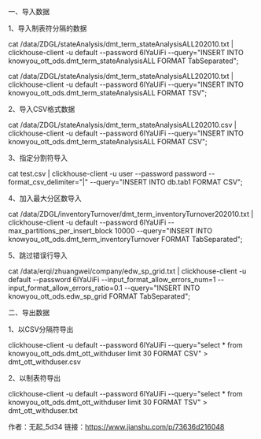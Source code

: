 一、导入数据

1、导入制表符分隔的数据

cat /data/ZDGL/stateAnalysis/dmt_term_stateAnalysisALL202010.txt | clickhouse-client -u default --password 6lYaUiFi  --query="INSERT INTO knowyou_ott_ods.dmt_term_stateAnalysisALL FORMAT TabSeparated";

cat /data/ZDGL/stateAnalysis/dmt_term_stateAnalysisALL202010.txt | clickhouse-client -u default --password 6lYaUiFi --query="INSERT INTO knowyou_ott_ods.dmt_term_stateAnalysisALL FORMAT TSV";

2、导入CSV格式数据

cat /data/ZDGL/stateAnalysis/dmt_term_stateAnalysisALL202010.csv | clickhouse-client -u default --password 6lYaUiFi  --query="INSERT INTO knowyou_ott_ods.dmt_term_stateAnalysisALL FORMAT CSV";

3、指定分割符导入

cat test.csv | clickhouse-client -u user --password password --format_csv_delimiter="|" --query="INSERT INTO db.tab1 FORMAT CSV";

4、加入最大分区数导入

cat /data/ZDGL/inventoryTurnover/dmt_term_inventoryTurnover202010.txt | clickhouse-client -u default --password 6lYaUiFi  --max_partitions_per_insert_block 10000 --query="INSERT INTO knowyou_ott_ods.dmt_term_inventoryTurnover FORMAT TabSeparated";

5、跳过错误行导入

cat /data/erqi/zhuangwei/company/edw_sp_grid.txt | clickhouse-client -u default --password 6lYaUiFi  --input_format_allow_errors_num=1 --input_format_allow_errors_ratio=0.1 --query="INSERT INTO knowyou_ott_ods.edw_sp_grid FORMAT TabSeparated";



二、导出数据

1、以CSV分隔符导出

clickhouse-client -u default --password 6lYaUiFi --query="select * from knowyou_ott_ods.dmt_ott_withduser limit 30 FORMAT CSV" > dmt_ott_withduser.csv

2、以制表符导出

clickhouse-client -u default --password 6lYaUiFi --query="select * from knowyou_ott_ods.dmt_ott_withduser limit 30 FORMAT TSV" > dmt_ott_withduser.txt



作者：无起_5d34
链接：https://www.jianshu.com/p/73636d216048
